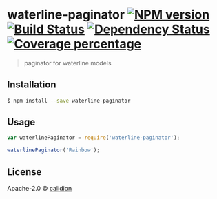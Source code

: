 # waterline-paginator [![NPM version][npm-image]][npm-url] [![Build Status][travis-image]][travis-url] [![Dependency Status][daviddm-image]][daviddm-url] [![Coverage percentage][coveralls-image]][coveralls-url]
> paginator for waterline models

## Installation

```sh
$ npm install --save waterline-paginator
```

## Usage

```js
var waterlinePaginator = require('waterline-paginator');

waterlinePaginator('Rainbow');
```
## License

Apache-2.0 © [calidion](blog.3gcnbeta.com)


[npm-image]: https://badge.fury.io/js/waterline-paginator.svg
[npm-url]: https://npmjs.org/package/waterline-paginator
[travis-image]: https://travis-ci.org/calidion/waterline-paginator.svg?branch=master
[travis-url]: https://travis-ci.org/calidion/waterline-paginator
[daviddm-image]: https://david-dm.org/calidion/waterline-paginator.svg?theme=shields.io
[daviddm-url]: https://david-dm.org/calidion/waterline-paginator
[coveralls-image]: https://coveralls.io/repos/calidion/waterline-paginator/badge.svg
[coveralls-url]: https://coveralls.io/r/calidion/waterline-paginator
